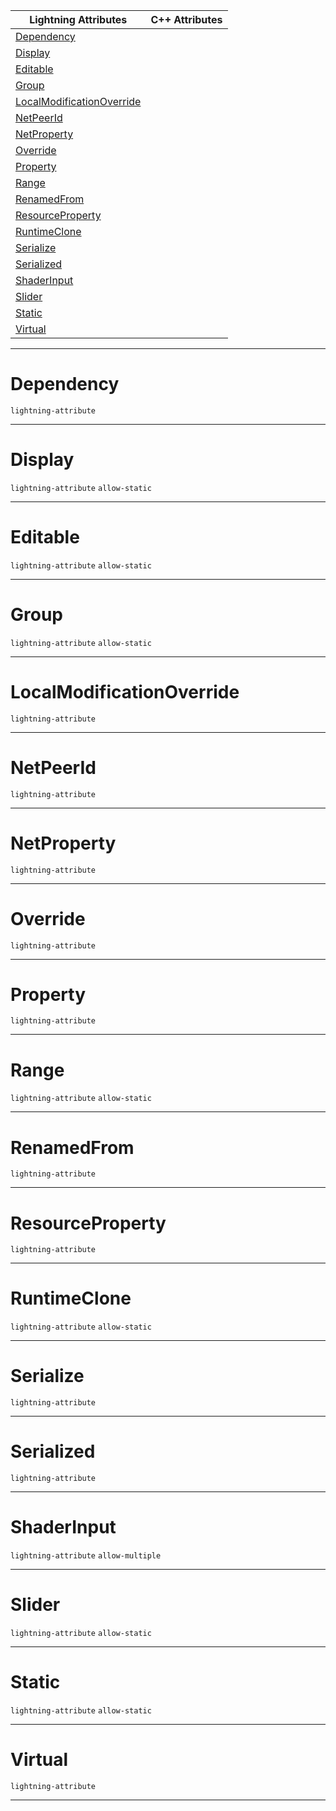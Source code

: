 |Lightning Attributes|C++ Attributes|
|---|---|
|[ Dependency](https://github.com/PlasmaEngine/PlasmaDocs/tree/master/docs/C%2B%2B/code_reference/attribute_reference/property_attribute_reference.markdown#dependency)| |
|[ Display](https://github.com/PlasmaEngine/PlasmaDocs/tree/master/docs/C%2B%2B/code_reference/attribute_reference/property_attribute_reference.markdown#display)| |
|[ Editable](https://github.com/PlasmaEngine/PlasmaDocs/tree/master/docs/C%2B%2B/code_reference/attribute_reference/property_attribute_reference.markdown#editable)| |
|[ Group](https://github.com/PlasmaEngine/PlasmaDocs/tree/master/docs/C%2B%2B/code_reference/attribute_reference/property_attribute_reference.markdown#group)| |
|[ LocalModificationOverride](https://github.com/PlasmaEngine/PlasmaDocs/tree/master/docs/C%2B%2B/code_reference/attribute_reference/property_attribute_reference.markdown#localmodificationoverrid)| |
|[ NetPeerId](https://github.com/PlasmaEngine/PlasmaDocs/tree/master/docs/C%2B%2B/code_reference/attribute_reference/property_attribute_reference.markdown#netpeerid)| |
|[ NetProperty](https://github.com/PlasmaEngine/PlasmaDocs/tree/master/docs/C%2B%2B/code_reference/attribute_reference/property_attribute_reference.markdown#netproperty)| |
|[ Override](https://github.com/PlasmaEngine/PlasmaDocs/tree/master/docs/C%2B%2B/code_reference/attribute_reference/property_attribute_reference.markdown#override)| |
|[ Property](https://github.com/PlasmaEngine/PlasmaDocs/tree/master/docs/C%2B%2B/code_reference/attribute_reference/property_attribute_reference.markdown#property)| |
|[ Range](https://github.com/PlasmaEngine/PlasmaDocs/tree/master/docs/C%2B%2B/code_reference/attribute_reference/property_attribute_reference.markdown#range)| |
|[ RenamedFrom](https://github.com/PlasmaEngine/PlasmaDocs/tree/master/docs/C%2B%2B/code_reference/attribute_reference/property_attribute_reference.markdown#renamedfrom)| |
|[ ResourceProperty](https://github.com/PlasmaEngine/PlasmaDocs/tree/master/docs/C%2B%2B/code_reference/attribute_reference/property_attribute_reference.markdown#resourceproperty)| |
|[ RuntimeClone](https://github.com/PlasmaEngine/PlasmaDocs/tree/master/docs/C%2B%2B/code_reference/attribute_reference/property_attribute_reference.markdown#runtimeclone)| |
|[ Serialize](https://github.com/PlasmaEngine/PlasmaDocs/tree/master/docs/C%2B%2B/code_reference/attribute_reference/property_attribute_reference.markdown#serialize)| |
|[ Serialized](https://github.com/PlasmaEngine/PlasmaDocs/tree/master/docs/C%2B%2B/code_reference/attribute_reference/property_attribute_reference.markdown#serialized)| |
|[ ShaderInput](https://github.com/PlasmaEngine/PlasmaDocs/tree/master/docs/C%2B%2B/code_reference/attribute_reference/property_attribute_reference.markdown#shaderinput)| |
|[ Slider](https://github.com/PlasmaEngine/PlasmaDocs/tree/master/docs/C%2B%2B/code_reference/attribute_reference/property_attribute_reference.markdown#slider)| |
|[ Static](https://github.com/PlasmaEngine/PlasmaDocs/tree/master/docs/C%2B%2B/code_reference/attribute_reference/property_attribute_reference.markdown#static)| |
|[ Virtual](https://github.com/PlasmaEngine/PlasmaDocs/tree/master/docs/C%2B%2B/code_reference/attribute_reference/property_attribute_reference.markdown#virtual)| |



---  
 #  Dependency

 `lightning-attribute`


---  
 #  Display

 `lightning-attribute` `allow-static`


---  
 #  Editable

 `lightning-attribute` `allow-static`


---  
 #  Group

 `lightning-attribute` `allow-static`


---  
 #  LocalModificationOverride

 `lightning-attribute`


---  
 #  NetPeerId

 `lightning-attribute`


---  
 #  NetProperty

 `lightning-attribute`


---  
 #  Override

 `lightning-attribute`


---  
 #  Property

 `lightning-attribute`


---  
 #  Range

 `lightning-attribute` `allow-static`


---  
 #  RenamedFrom

 `lightning-attribute`


---  
 #  ResourceProperty

 `lightning-attribute`


---  
 #  RuntimeClone

 `lightning-attribute` `allow-static`


---  
 #  Serialize

 `lightning-attribute`


---  
 #  Serialized

 `lightning-attribute`


---  
 #  ShaderInput

 `lightning-attribute` `allow-multiple`


---  
 #  Slider

 `lightning-attribute` `allow-static`


---  
 #  Static

 `lightning-attribute` `allow-static`


---  
 #  Virtual

 `lightning-attribute`


---  
 

 